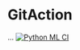 # GitAction
...
[![Python ML CI](https://github.com/DPrakashMewari/GitAction/actions/workflows/main.yml/badge.svg)](https://github.com/DPrakashMewari/GitAction/actions/workflows/main.yml)
